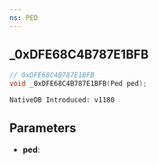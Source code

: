 ```yaml
---
ns: PED
---
```

## _0xDFE68C4B787E1BFB

```c
// 0xDFE68C4B787E1BFB
void _0xDFE68C4B787E1BFB(Ped ped);
```

```
NativeDB Introduced: v1180
```

## Parameters
* **ped**:
